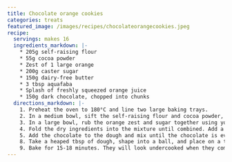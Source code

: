 ```yaml
---
title: Chocolate orange cookies
categories: treats
featured_image: /images/recipes/chocolateorangecookies.jpeg
recipe:
  servings: makes 16
  ingredients_markdown: |-
    * 205g self-raising flour
    * 55g cocoa powder
    * Zest of 1 large orange
    * 200g caster sugar
    * 150g dairy-free butter
    * 3 tbsp aquafaba
    * Splash of freshly squeezed orange juice
    * 150g dark chocolate, chopped into chunks
  directions_markdown: |-
    1. Preheat the oven to 180°C and line two large baking trays.
    2. In a medium bowl, sift the self-raising flour and cocoa powder, then set aside.
    3. In a large bowl, rub the orange zest and sugar together using your fingers. Cream the orange sugar and the butter together until pale, then add the aquafaba.
    4. Fold the dry ingredients into the mixture until combined. Add a splash of freshly squeezed orange juice to help the mixture come together.
    5. Add the chocolate to the dough and mix until the chocolate is evenly dispersed.
    8. Take a heaped tbsp of dough, shape into a ball, and place on a tray, then flatten. Make sure to space out the cookies, 8 per tray.
    9. Bake for 15-18 minutes. They will look undercooked when they come out of the oven, but will harden as they cool.
---
```

